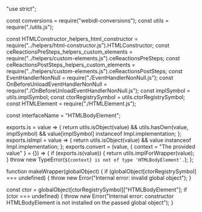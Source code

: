 "use strict";

const conversions = require("webidl-conversions");
const utils = require("./utils.js");

const HTMLConstructor_helpers_html_constructor = require("../helpers/html-constructor.js").HTMLConstructor;
const ceReactionsPreSteps_helpers_custom_elements = require("../helpers/custom-elements.js").ceReactionsPreSteps;
const ceReactionsPostSteps_helpers_custom_elements = require("../helpers/custom-elements.js").ceReactionsPostSteps;
const EventHandlerNonNull = require("./EventHandlerNonNull.js");
const OnBeforeUnloadEventHandlerNonNull = require("./OnBeforeUnloadEventHandlerNonNull.js");
const implSymbol = utils.implSymbol;
const ctorRegistrySymbol = utils.ctorRegistrySymbol;
const HTMLElement = require("./HTMLElement.js");

const interfaceName = "HTMLBodyElement";

exports.is = value => {
  return utils.isObject(value) && utils.hasOwn(value, implSymbol) && value[implSymbol] instanceof Impl.implementation;
};
exports.isImpl = value => {
  return utils.isObject(value) && value instanceof Impl.implementation;
};
exports.convert = (value, { context = "The provided value" } = {}) => {
  if (exports.is(value)) {
    return utils.implForWrapper(value);
  }
  throw new TypeError(`${context} is not of type 'HTMLBodyElement'.`);
};

function makeWrapper(globalObject) {
  if (globalObject[ctorRegistrySymbol] === undefined) {
    throw new Error("Internal error: invalid global object");
  }

  const ctor = globalObject[ctorRegistrySymbol]["HTMLBodyElement"];
  if (ctor === undefined) {
    throw new Error("Internal error: constructor HTMLBodyElement is not installed on the passed global object");
  }

  